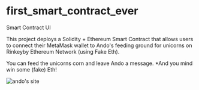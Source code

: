 # first_smart_contract_ever
Smart Contract UI

This project deploys a Solidity + Ethereum Smart Contract that allows users to connect their MetaMask wallet 
to Ando's feeding ground for unicorns on Rinkeyby Ethereum Network (using Fake Eth).

You can feed the unicorns corn and leave Ando a message. 
*And you mind win some (fake) Eth!

![ando's site](first_smart_contract_ever/ando000.png)
